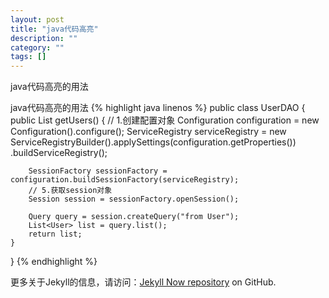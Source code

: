 ```yaml
---
layout: post
title: "java代码高亮"
description: ""
category: ""
tags: []
---
```

java代码高亮的用法

java代码高亮的用法
{% highlight java linenos %}
public class UserDAO {
	public List<User> getUsers() {
		// 1.创建配置对象
		Configuration configuration = new Configuration().configure();
		ServiceRegistry serviceRegistry = new ServiceRegistryBuilder().applySettings(configuration.getProperties())
				.buildServiceRegistry();

		SessionFactory sessionFactory = configuration.buildSessionFactory(serviceRegistry);
		// 5.获取session对象
		Session session = sessionFactory.openSession();

		Query query = session.createQuery("from User");
		List<User> list = query.list();
		return list;
	}
}
{% endhighlight %}

更多关于Jekyll的信息，请访问：[Jekyll Now repository](https://github.com/barryclark/jekyll-now) on GitHub.
